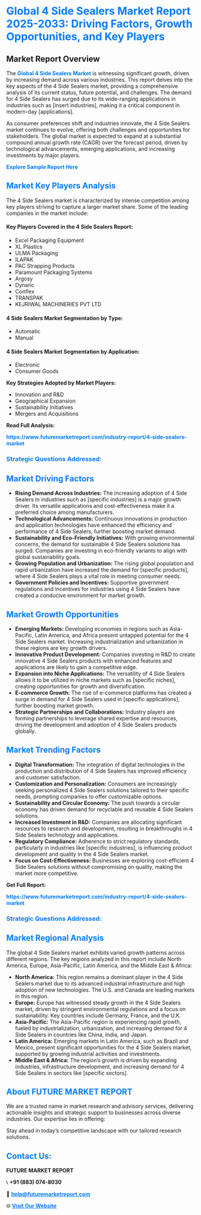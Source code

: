 <h1 style="color: #007BFF;">Global 4 Side Sealers Market Report 2025-2033: Driving Factors, Growth Opportunities, and Key Players</h1>

<section id="overview">
<h2>Market Report Overview</h2>
<p>The <a href="https://www.futuremarketreport.com/industry-report/4-side-sealers-market" style="color: #007BFF; text-decoration: none;"><strong>Global 4 Side Sealers Market</strong></a> is witnessing significant growth, driven by increasing demand across various industries. This report delves into the key aspects of the 4 Side Sealers market, providing a comprehensive analysis of its current status, future potential, and challenges. The demand for 4 Side Sealers has surged due to its wide-ranging applications in industries such as [insert industries], making it a critical component in modern-day [applications].</p>
<p>As consumer preferences shift and industries innovate, the 4 Side Sealers market continues to evolve, offering both challenges and opportunities for stakeholders. The global market is expected to expand at a substantial compound annual growth rate (CAGR) over the forecast period, driven by technological advancements, emerging applications, and increasing investments by major players.</p>
</section>

<section id="overview">
<p><a href="https://www.futuremarketreport.com/request-sample/reportId=42446" style="color: #007BFF; text-decoration: none;"><strong>Explore Sample Report Here</strong></a></p>
</section>

<section id="key-players">
<h2 style="color: #007BFF;">Market Key Players Analysis</h2>
<p>The 4 Side Sealers market is characterized by intense competition among key players striving to capture a larger market share. Some of the leading companies in the market include:</p>
<h4>Key Players Covered in the 4 Side Sealers Report:</h4>
<ul><li>Excel Packaging Equipment</li><li>XL Plastics</li><li>ULMA Packaging</li><li>ILAPAK</li><li>PAC Strapping Products</li><li>Paramount Packaging Systems</li><li>Argosy</li><li>Dynaric</li><li>Conflex</li><li>TRANSPAK</li><li>KEJRIWAL MACHINERIES PVT LTD</li></ul>
<h4>4 Side Sealers Market Segmentation by Type:</h4>
<ul><li>Automatic</li><li>Manual</li></ul>

<h4>4 Side Sealers Market Segmentation by Application:</h4>
<ul><li>Electronic</li><li>Consumer Goods</li></ul>
<p><strong>Key Strategies Adopted by Market Players:</strong></p>
<ul>
<li>Innovation and R&D</li>
<li>Geographical Expansion</li>
<li>Sustainability Initiatives</li>
<li>Mergers and Acquisitions</li>
</ul>
</section>

<section>
<p><strong>Read Full Analysis: </strong></p><a href="https://www.futuremarketreport.com/industry-report/4-side-sealers-market" style="color: #007BFF; text-decoration: none;"><strong>https://www.futuremarketreport.com/industry-report/4-side-sealers-market</strong></a>
<h3 style="color: #007BFF;">Strategic Questions Addressed:</h3>
</section>

<section id="driving-factors">
<h2 style="color: #007BFF;">Market Driving Factors</h2>
<ul>
<li><strong>Rising Demand Across Industries:</strong> The increasing adoption of 4 Side Sealers in industries such as [specific industries] is a major growth driver. Its versatile applications and cost-effectiveness make it a preferred choice among manufacturers.</li>
<li><strong>Technological Advancements:</strong> Continuous innovations in production and application technologies have enhanced the efficiency and performance of 4 Side Sealers, further boosting market demand.</li>
<li><strong>Sustainability and Eco-Friendly Initiatives:</strong> With growing environmental concerns, the demand for sustainable 4 Side Sealers solutions has surged. Companies are investing in eco-friendly variants to align with global sustainability goals.</li>
<li><strong>Growing Population and Urbanization:</strong> The rising global population and rapid urbanization have increased the demand for [specific products], where 4 Side Sealers plays a vital role in meeting consumer needs.</li>
<li><strong>Government Policies and Incentives:</strong> Supportive government regulations and incentives for industries using 4 Side Sealers have created a conducive environment for market growth.</li>
</ul>
</section>

<section id="growth-opportunities">
<h2 style="color: #007BFF;">Market Growth Opportunities</h2>
<ul>
<li><strong>Emerging Markets:</strong> Developing economies in regions such as Asia-Pacific, Latin America, and Africa present untapped potential for the 4 Side Sealers market. Increasing industrialization and urbanization in these regions are key growth drivers.</li>
<li><strong>Innovative Product Development:</strong> Companies investing in R&D to create innovative 4 Side Sealers products with enhanced features and applications are likely to gain a competitive edge.</li>
<li><strong>Expansion into Niche Applications:</strong> The versatility of 4 Side Sealers allows it to be utilized in niche markets such as [specific niches], creating opportunities for growth and diversification.</li>
<li><strong>E-commerce Growth:</strong> The rise of e-commerce platforms has created a surge in demand for 4 Side Sealers used in [specific applications], further boosting market growth.</li>
<li><strong>Strategic Partnerships and Collaborations:</strong> Industry players are forming partnerships to leverage shared expertise and resources, driving the development and adoption of 4 Side Sealers products globally.</li>
</ul>
</section>

<section id="trending-factors">
<h2 style="color: #007BFF;">Market Trending Factors</h2>
<ul>
<li><strong>Digital Transformation:</strong> The integration of digital technologies in the production and distribution of 4 Side Sealers has improved efficiency and customer satisfaction.</li>
<li><strong>Customization and Personalization:</strong> Consumers are increasingly seeking personalized 4 Side Sealers solutions tailored to their specific needs, prompting companies to offer customizable options.</li>
<li><strong>Sustainability and Circular Economy:</strong> The push towards a circular economy has driven demand for recyclable and reusable 4 Side Sealers solutions.</li>
<li><strong>Increased Investment in R&D:</strong> Companies are allocating significant resources to research and development, resulting in breakthroughs in 4 Side Sealers technology and applications.</li>
<li><strong>Regulatory Compliance:</strong> Adherence to strict regulatory standards, particularly in industries like [specific industries], is influencing product development and quality in the 4 Side Sealers market.</li>
<li><strong>Focus on Cost-Effectiveness:</strong> Businesses are exploring cost-efficient 4 Side Sealers solutions without compromising on quality, making the market more competitive.</li>
</ul>
</section>

<section>
<p><strong>Get Full Report: </strong></p><a href="https://www.futuremarketreport.com/industry-report/4-side-sealers-market" style="color: #007BFF; text-decoration: none;"><strong>https://www.futuremarketreport.com/industry-report/4-side-sealers-market</strong></a>
<h3 style="color: #007BFF;">Strategic Questions Addressed:</h3>
</section>


<section id="regional-analysis">
<h2 style="color: #007BFF;">Market Regional Analysis</h2>
<p>The global 4 Side Sealers market exhibits varied growth patterns across different regions. The key regions analyzed in this report include North America, Europe, Asia-Pacific, Latin America, and the Middle East & Africa:</p>
<ul>
<li><strong>North America:</strong> This region remains a dominant player in the 4 Side Sealers market due to its advanced industrial infrastructure and high adoption of new technologies. The U.S. and Canada are leading markets in this region.</li>
<li><strong>Europe:</strong> Europe has witnessed steady growth in the 4 Side Sealers market, driven by stringent environmental regulations and a focus on sustainability. Key countries include Germany, France, and the U.K.</li>
<li><strong>Asia-Pacific:</strong> The Asia-Pacific region is experiencing rapid growth, fueled by industrialization, urbanization, and increasing demand for 4 Side Sealers in countries like China, India, and Japan.</li>
<li><strong>Latin America:</strong> Emerging markets in Latin America, such as Brazil and Mexico, present significant opportunities for the 4 Side Sealers market, supported by growing industrial activities and investments.</li>
<li><strong>Middle East & Africa:</strong> The region’s growth is driven by expanding industries, infrastructure development, and increasing demand for 4 Side Sealers in sectors like [specific sectors].</li>
</ul>
</section>

<footer>
<h2 style="color: #007BFF;">About FUTURE MARKET REPORT</h2>
<p>We are a trusted name in market research and advisory services, delivering actionable insights and strategic support to businesses across diverse industries. Our expertise lies in offering:</p>

<p>Stay ahead in today’s competitive landscape with our tailored research solutions.</p>

<h2 style="color: #007BFF;">Contact Us:</h2>
<p><strong>FUTURE MARKET REPORT</strong></p>
<p>📞 <strong>+91 (883) 074-8030</strong></p>
<p>📧 <strong><a href="mailto:help@futuremarketreport.com" style="color: #007BFF;">help@futuremarketreport.com</a></strong></p>
<p>🌐 <strong><a href="https://www.futuremarketreport.com/" style="color: #007BFF;">Visit Our Website</a></strong></p>
</footer>